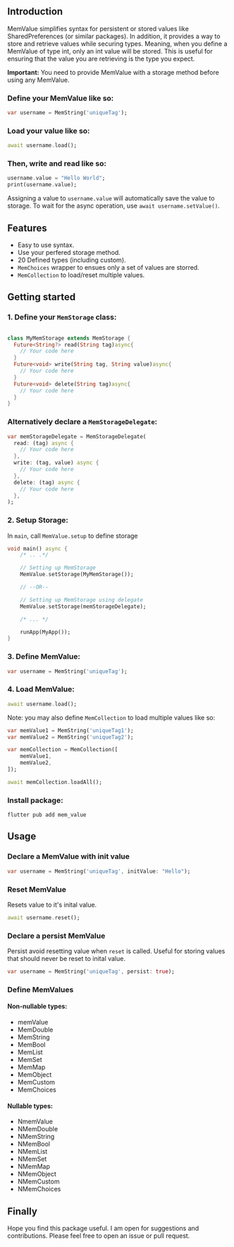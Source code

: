 ## Introduction

MemValue simplifies syntax for persistent or stored values like SharedPreferences (or similar packages). In addition, it provides a way to store and retrieve values while securing types. Meaning, when you define a MemValue of type int, only an int value will be stored. This is useful for ensuring that the value you are retrieving is the type you expect.

**Important:** You need to provide MemValue with a storage method before using any MemValue.

### Define your MemValue like so:

```dart
var username = MemString('uniqueTag');
```

### Load your value like so:

```dart
await username.load();
```

### Then, write and read like so:

```dart
username.value = "Hello World";
print(username.value);
```

Assigning a value to `username.value` will automatically save the value to storage. To wait for the async operation, use `await username.setValue()`.

## Features

- Easy to use syntax.
- Use your perfered storage method.
- 20 Defined types (including custom).
- `MemChoices` wrapper to ensues only a set of values are storred.
- `MemCollection` to load/reset multiple values.

## Getting started

### 1. Define your `MemStorage` class:

```dart

class MyMemStorage extends MemStorage {
  Future<String?> read(String tag)async{
    // Your code here
  }
  Future<void> write(String tag, String value)async{
    // Your code here
  }
  Future<void> delete(String tag)async{
    // Your code here
  }
}
```

### Alternatively declare a `MemStorageDelegate`:

```dart
var memStorageDelegate = MemStorageDelegate(
  read: (tag) async {
    // Your code here
  },
  write: (tag, value) async {
    // Your code here
  },
  delete: (tag) async {
    // Your code here
  },
);
```

### 2. Setup Storage:

In `main`, call `MemValue.setup` to define storage

```dart
void main() async {
    /* .. .*/

    // Setting up MemStorage
    MemValue.setStorage(MyMemStorage());

    // --OR--

    // Setting up MemStorage using delegate
    MemValue.setStorage(memStorageDelegate);

    /* ... */

    runApp(MyApp());
}
```

### 3. Define MemValue:

```dart
var username = MemString('uniqueTag');
```

### 4. Load MemValue:

```dart
await username.load();
```

Note: you may also define `MemCollection` to load multiple values like so:

```dart
var memValue1 = MemString('uniqueTag1');
var memValue2 = MemString('uniqueTag2');

var memCollection = MemCollection([
    memValue1,
    memValue2,
]);

await memCollection.loadAll();
```

### Install package:

```
flutter pub add mem_value
```

## Usage

### Declare a MemValue with init value

```dart
var username = MemString('uniqueTag', initValue: "Hello");
```

### Reset MemValue

Resets value to it's inital value.

```dart
await username.reset();
```

### Declare a persist MemValue

Persist avoid resetting value when `reset` is called. Useful for storing values that should never be reset to inital value.

```dart
var username = MemString('uniqueTag', persist: true);
```

### Define MemValues

#### Non-nullable types:

- memValue
- MemDouble
- MemString
- MemBool
- MemList
- MemSet
- MemMap
- MemObject
- MemCustom
- MemChoices

#### Nullable types:

- NmemValue
- NMemDouble
- NMemString
- NMemBool
- NMemList
- NMemSet
- NMemMap
- NMemObject
- NMemCustom
- NMemChoices

## Finally

Hope you find this package useful. I am open for suggestions and contributions. Please feel free to open an issue or pull request.
